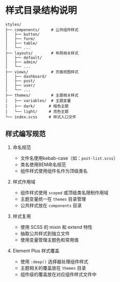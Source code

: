 # 样式目录结构说明

```
styles/
├── components/     # 公共组件样式
│   ├── button/
│   ├── form/
│   ├── table/
│   └── ...
├── layouts/        # 布局相关样式
│   ├── default/
│   ├── admin/
│   └── ...
├── views/          # 页面视图样式
│   ├── dashboard/
│   ├── post/
│   ├── user/
│   └── ...
├── themes/         # 主题相关样式
│   ├── variables/  # 主题变量
│   ├── dark/      # 暗色主题
│   └── light/     # 亮色主题
└── index.scss     # 样式入口文件
```

## 样式编写规范

1. 命名规范
   - 文件名使用kebab-case（如：`post-list.scss`）
   - 类名使用BEM命名规范
   - 组件样式使用组件名作为顶级类名

2. 样式作用域
   - 组件样式使用 `scoped` 或顶级类名限制作用域
   - 主题变量统一在 `themes` 目录管理
   - 公共样式放在 `components` 目录

3. 样式复用
   - 使用 SCSS 的 mixin 和 extend 特性
   - 抽取公共样式到独立文件
   - 使用变量管理主题色和常用值

4. Element Plus 样式覆盖
   - 使用 `:deep()` 选择器处理组件样式
   - 主题相关的覆盖放在 `themes` 目录
   - 组件级的覆盖放在对应组件样式文件中 
